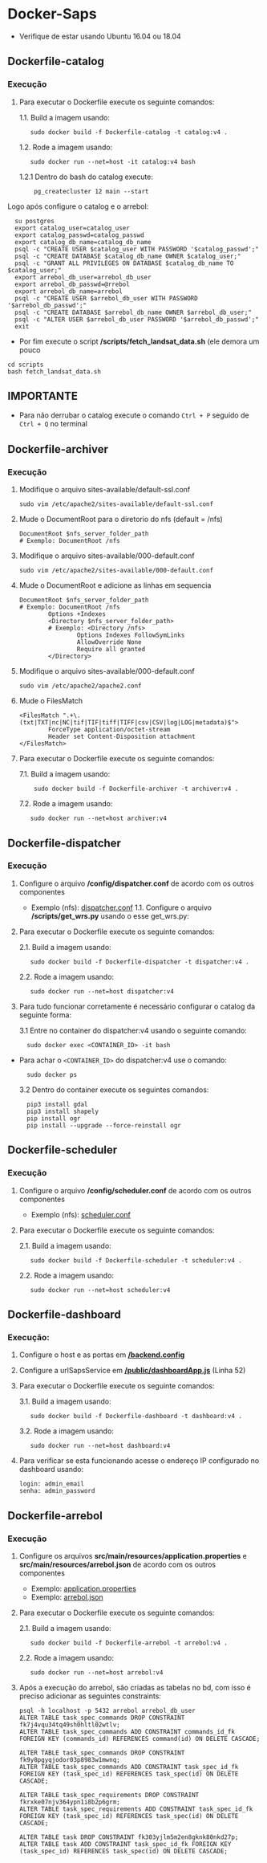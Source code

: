 # Docker-Saps
* Verifique de estar usando Ubuntu 16.04 ou 18.04

## Dockerfile-catalog
### Execução
1. Para executar o Dockerfile execute os seguinte comandos:

     1.1. Build a imagem usando:
     
     
          sudo docker build -f Dockerfile-catalog -t catalog:v4 .
     
     
     1.2. Rode a imagem usando:
     
     
          sudo docker run --net=host -it catalog:v4 bash 
     
     
     1.2.1 Dentro do bash do catalog execute:
     
      
           pg_createcluster 12 main --start
      
      
Logo após configure o catalog e o arrebol:
      
      
      su postgres
      export catalog_user=catalog_user
      export catalog_passwd=catalog_passwd
      export catalog_db_name=catalog_db_name
      psql -c "CREATE USER $catalog_user WITH PASSWORD '$catalog_passwd';"
      psql -c "CREATE DATABASE $catalog_db_name OWNER $catalog_user;"
      psql -c "GRANT ALL PRIVILEGES ON DATABASE $catalog_db_name TO $catalog_user;"
      export arrebol_db_user=arrebol_db_user
      export arrebol_db_passwd=@rrebol
      export arrebol_db_name=arrebol 
      psql -c "CREATE USER $arrebol_db_user WITH PASSWORD '$arrebol_db_passwd';"
      psql -c "CREATE DATABASE $arrebol_db_name OWNER $arrebol_db_user;"
      psql -c "ALTER USER $arrebol_db_user PASSWORD '$arrebol_db_passwd';"
      exit
      
      
* Por fim execute o script **/scripts/fetch_landsat_data.sh** (ele demora um pouco
 
 ```
 cd scripts
 bash fetch_landsat_data.sh
 ```
 
## IMPORTANTE
* Para não derrubar o catalog execute o comando ```Ctrl + P``` seguido de ```Ctrl + Q``` no terminal

## Dockerfile-archiver
### Execução
1. Modifique o arquivo sites-available/default-ssl.conf
   
   ```
   sudo vim /etc/apache2/sites-available/default-ssl.conf
   ```
   
2. Mude o DocumentRoot para o diretorio do nfs (default = /nfs)
   
   ```
   DocumentRoot $nfs_server_folder_path 
   # Exemplo: DocumentRoot /nfs
   ```
   
3. Modifique o arquivo sites-available/000-default.conf
   
   ```
   sudo vim /etc/apache2/sites-available/000-default.conf
   ```
   
4. Mude o DocumentRoot e adicione as linhas em sequencia
   
   ```
   DocumentRoot $nfs_server_folder_path 
   # Exemplo: DocumentRoot /nfs
           Options +Indexes
           <Directory $nfs_server_folder_path>
           # Exemplo: <Directory /nfs>
                   Options Indexes FollowSymLinks
                   AllowOverride None
                   Require all granted
           </Directory>
   ```
   
5. Modifique o arquivo sites-available/000-default.conf
  
   ```
   sudo vim /etc/apache2/apache2.conf
   ```
   
6. Mude o FilesMatch 
   
   ```
   <FilesMatch ".+\.(txt|TXT|nc|NC|tif|TIF|tiff|TIFF|csv|CSV|log|LOG|metadata)$">
           ForceType application/octet-stream
           Header set Content-Disposition attachment
   </FilesMatch>
   ```
   
7. Para executar o Dockerfile execute os seguinte comandos:
 
      7.1. Build a imagem usando:
      
      
           sudo docker build -f Dockerfile-archiver -t archiver:v4 .
      
        
     7.2. Rode a imagem usando:

     
          sudo docker run --net=host archiver:v4
     
        
## Dockerfile-dispatcher
### Execução
1. Configure o arquivo **/config/dispatcher.conf** de acordo com os outros componentes
   * Exemplo (nfs): [dispatcher.conf](./confs/dispatcher/clean/dispatcher.conf)
   1.1. Configure o arquivo **/scripts/get_wrs.py** usando o esse get_wrs.py: 
   
2. Para executar o Dockerfile execute os seguinte comandos:

     2.1. Build a imagem usando:
     
     
          sudo docker build -f Dockerfile-dispatcher -t dispatcher:v4 .
     
        
     2.2. Rode a imagem usando:
     
     
          sudo docker run --net=host dispatcher:v4
          
          
 3. Para tudo funcionar corretamente é necessário configurar o catalog da seguinte forma:

      3.1 Entre no container do dispatcher:v4 usando o seguinte comando:
 
 
          sudo docker exec <CONTAINER_ID> -it bash
  
  * Para achar o ``` <CONTAINER_ID> ``` do dispatcher:v4 use o comando: 
          
          
          sudo docker ps
    
    
      3.2 Dentro do container execute os seguintes comandos:
 
 
          pip3 install gdal
          pip3 install shapely
          pip install ogr
          pip install --upgrade --force-reinstall ogr
           
           
        
## Dockerfile-scheduler
### Execução
1. Configure o arquivo **/config/scheduler.conf** de acordo com os outros componentes
   * Exemplo (nfs): [scheduler.conf](./confs/scheduler/clean/scheduler.conf) 
   
2. Para executar o Dockerfile execute os seguinte comandos:

     2.1. Build a imagem usando:
     
     
          sudo docker build -f Dockerfile-scheduler -t scheduler:v4 .
     
        
     2.2. Rode a imagem usando:
     
     
          sudo docker run --net=host scheduler:v4
     
        
## Dockerfile-dashboard
### Execução:
1. Configure o host e as portas em [**/backend.config**](./confs/dashboard/clean/backend.config)

2. Configure a urlSapsService em [**/public/dashboardApp.js**](./confs/dashboard/clean/dashboardApp.js) (Linha 52)

3. Para executar o Dockerfile execute os seguinte comandos:

     3.1. Build a imagem usando:
     
     
          sudo docker build -f Dockerfile-dashboard -t dashboard:v4 .
     
        
     3.2. Rode a imagem usando:
     
     
          sudo docker run --net=host dashboard:v4
     
        
4. Para verificar se esta funcionando acesse o endereço IP configurado no dashboard usando:
   
   ```
   login: admin_email
   senha: admin_password
   ```
   
## Dockerfile-arrebol
### Execução
1. Configure os arquivos **src/main/resources/application.properties** e **src/main/resources/arrebol.json** de acordo com os outros componentes
   * Exemplo: [application.properties](./confs/arrebol/clean/application.properties) 
   * Exemplo: [arrebol.json](./confs/arrebol/clean/arrebol.json)
   
2. Para executar o Dockerfile execute os seguinte comandos:
 
     2.1. Build a imagem usando:
     
     
          sudo docker build -f Dockerfile-arrebol -t arrebol:v4 .
     
        
     2.2. Rode a imagem usando:
     
     
          sudo docker run --net=host arrebol:v4
     
        
3. Após a execução do arrebol, são criadas as tabelas no bd, com isso é preciso adicionar as seguintes constraints:
   
   ```
   psql -h localhost -p 5432 arrebol arrebol_db_user
   ALTER TABLE task_spec_commands DROP CONSTRAINT fk7j4vqu34tq49sh0hltl02wtlv;
   ALTER TABLE task_spec_commands ADD CONSTRAINT commands_id_fk FOREIGN KEY (commands_id) REFERENCES command(id) ON DELETE CASCADE;

   ALTER TABLE task_spec_commands DROP CONSTRAINT fk9y8pgyqjodor03p8983w1mwnq;
   ALTER TABLE task_spec_commands ADD CONSTRAINT task_spec_id_fk FOREIGN KEY (task_spec_id) REFERENCES task_spec(id) ON DELETE CASCADE;

   ALTER TABLE task_spec_requirements DROP CONSTRAINT fkrxke07njv364ypn1i8b2p6grm;
   ALTER TABLE task_spec_requirements ADD CONSTRAINT task_spec_id_fk FOREIGN KEY (task_spec_id) REFERENCES task_spec(id) ON DELETE CASCADE;

   ALTER TABLE task DROP CONSTRAINT fk303yjlm5m2en8gknk80nkd27p; 
   ALTER TABLE task ADD CONSTRAINT task_spec_id_fk FOREIGN KEY (task_spec_id) REFERENCES task_spec(id) ON DELETE CASCADE;
   ```
   

